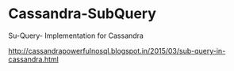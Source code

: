 # Cassandra-SubQuery
Su-Query- Implementation for Cassandra 

http://cassandrapowerfulnosql.blogspot.in/2015/03/sub-query-in-cassandra.html

